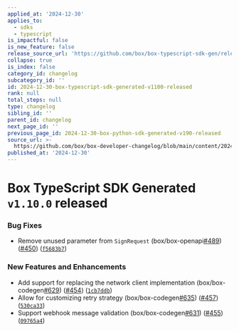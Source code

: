 ```yaml
---
applied_at: '2024-12-30'
applies_to:
  - sdks
  - typescript
is_impactful: false
is_new_feature: false
release_source_url: 'https://github.com/box/box-typescript-sdk-gen/releases/tag/v1.10.0'
collapse: true
is_index: false
category_id: changelog
subcategory_id: ''
id: 2024-12-30-box-typescript-sdk-generated-v1100-released
rank: null
total_steps: null
type: changelog
sibling_id: ''
parent_id: changelog
next_page_id: ''
previous_page_id: 2024-12-30-box-python-sdk-generated-v190-released
source_url: >-
  https://github.com/box/box-developer-changelog/blob/main/content/2024/12-30-box-typescript-sdk-generated-v1100-released.md
published_at: '2024-12-30'
---
```

# Box TypeScript SDK Generated `v1.10.0` released

### Bug Fixes

* Remove unused parameter from `SignRequest` (box/box-openapi[#489][1]) ([#450][2]) ([`f5683b7`][3])

### New Features and Enhancements

* Add support for replacing the network client implementation (box/box-codegen[#629][4]) ([#454][5]) ([`1cb7ddb`][6])
* Allow for customizing retry strategy (box/box-codegen[#635][7]) ([#457][8]) ([`530ca33`][9])
* Support webhook message validation (box/box-codegen[#631][10]) ([#455][11]) ([`09765a4`][12])

[1]: https://github.com/box/box-typescript-sdk-gen/issues/489

[2]: https://github.com/box/box-typescript-sdk-gen/issues/450

[3]: https://github.com/box/box-typescript-sdk-gen/commit/f5683b703625dd8d504ca52100f692cb8440a474

[4]: https://github.com/box/box-typescript-sdk-gen/issues/629

[5]: https://github.com/box/box-typescript-sdk-gen/issues/454

[6]: https://github.com/box/box-typescript-sdk-gen/commit/1cb7ddb3ada79cebc27fbfce9df90cd8ebad353c

[7]: https://github.com/box/box-typescript-sdk-gen/issues/635

[8]: https://github.com/box/box-typescript-sdk-gen/issues/457

[9]: https://github.com/box/box-typescript-sdk-gen/commit/530ca33ff3635581bd8ee91a82bc9f000b18812b

[10]: https://github.com/box/box-typescript-sdk-gen/issues/631

[11]: https://github.com/box/box-typescript-sdk-gen/issues/455

[12]: https://github.com/box/box-typescript-sdk-gen/commit/09765a42fe25f15095bd1bd0d1377f2da222c9e4